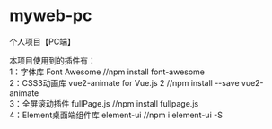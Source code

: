 # myweb-pc
个人项目【PC端】


本项目使用到的插件有：</br>
1：字体库 Font Awesome //npm install font-awesome </br>
2：CSS3动画库 vue2-animate for Vue.js 2 //npm install --save vue2-animate</br>
3：全屏滚动插件 fullPage.js //npm install fullpage.js</br>
4：Element桌面端组件库  element-ui //npm i element-ui -S</br>
